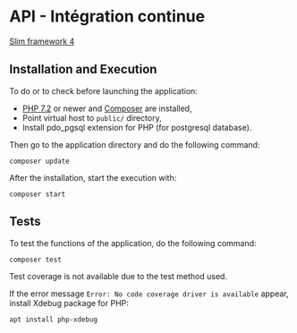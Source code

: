 # API - Intégration continue
[Slim framework 4](https://www.slimframework.com/)

## Installation and Execution
To do or to check before launching the application:
* [PHP 7.2](https://www.php.net/) or newer and [Composer](https://getcomposer.org/download/) are installed,
* Point virtual host to `public/` directory,
* Install pdo_pgsql extension for PHP (for postgresql database).

Then go to the application directory and do the following command:
```shell
composer update
```

After the installation, start the execution with:
```shell
composer start
```

## Tests
To test the functions of the application, do the following command:
```shell
composer test
```
Test coverage is not available due to the test method used.

If the error message `Error: No code coverage driver is available` appear, install Xdebug package for PHP:
```shell
apt install php-xdebug
```